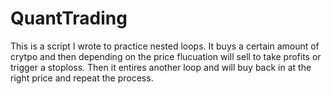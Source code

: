 # QuantTrading
This is a script I wrote to practice nested loops. It buys a certain amount of crytpo and then depending on the price flucuation will sell to take profits or trigger a stoploss. Then it entires another loop and will buy back in at the right price and repeat the process.
